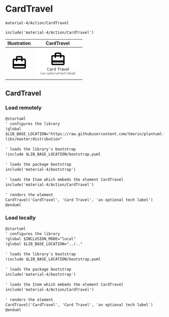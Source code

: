 # CardTravel


```text
material-4/Action/CardTravel
```

```text
include('material-4/Action/CardTravel')
```



| Illustration | CardTravel |
| :---: | :---: |
| ![illustration for Illustration](../../material-4/Action/CardTravel.png) | ![illustration for CardTravel](../../material-4/Action/CardTravel.Local.png) |




## CardTravel

### Load remotely
```plantuml
@startuml
' configures the library
!global $LIB_BASE_LOCATION="https://raw.githubusercontent.com/tmorin/plantuml-libs/master/distribution"

' loads the library's bootstrap
!include $LIB_BASE_LOCATION/bootstrap.puml

' loads the package bootstrap
include('material-4/bootstrap')

' loads the Item which embeds the element CardTravel
include('material-4/Action/CardTravel')

' renders the element
CardTravel('CardTravel', 'Card Travel', 'an optional tech label')
@enduml
```

### Load locally
```plantuml
@startuml
' configures the library
!global $INCLUSION_MODE="local"
!global $LIB_BASE_LOCATION="../.."

' loads the library's bootstrap
!include $LIB_BASE_LOCATION/bootstrap.puml

' loads the package bootstrap
include('material-4/bootstrap')

' loads the Item which embeds the element CardTravel
include('material-4/Action/CardTravel')

' renders the element
CardTravel('CardTravel', 'Card Travel', 'an optional tech label')
@enduml
```

